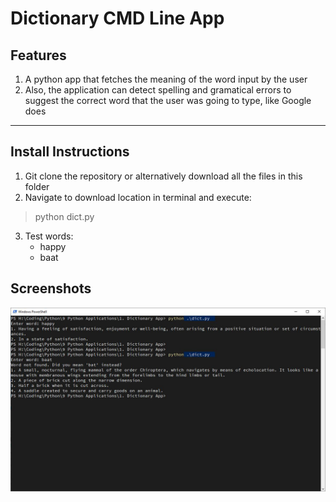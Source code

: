 # Dictionary CMD Line App

## Features

1. A python app that fetches the meaning of the word input by the user
2. Also, the application can detect spelling and gramatical errors to suggest 
the correct word that the user was going to type, like Google does

---

## Install Instructions

1. Git clone the repository or alternatively download all the files in this folder
2. Navigate to download location in terminal and execute:
> python dict.py
3. Test words:
	* happy
	* baat

## Screenshots

![alt text](https://github.com/karanshah229/Python-Projects/blob/master/1._Dictionary_App/screenshots/screenshot.png "Dictionary CMD Line Application")
